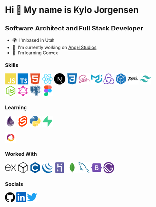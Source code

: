 # Hi 👋 My name is Kylo Jorgensen

## Software Architect and Full Stack Developer

- 🌍  I'm based in Utah
- 🚀  I'm currently working on [Angel Studios](http://www.angel.com)
- 🧠  I'm learning Convex

### Skills

<p align="left">
<a href="https://developer.mozilla.org/en-US/docs/Web/JavaScript" target="_blank" rel="noreferrer"><img src="https://raw.githubusercontent.com/KyloJorgensen/KyloJorgensen/main/public/icons/skills/javascript-colored.svg" width="36" height="36" alt="JavaScript" /></a>
<a href="https://www.typescriptlang.org/" target="_blank" rel="noreferrer"><img src="https://raw.githubusercontent.com/KyloJorgensen/KyloJorgensen/main/public/icons/skills/typescript-colored.svg" width="36" height="36" alt="TypeScript" /></a>
<a href="https://developer.mozilla.org/en-US/docs/Glossary/HTML5" target="_blank" rel="noreferrer"><img src="https://raw.githubusercontent.com/KyloJorgensen/KyloJorgensen/main/public/icons/skills/html5-colored.svg" width="36" height="36" alt="HTML5" /></a>
<a href="https://reactjs.org/" target="_blank" rel="noreferrer"><img src="https://raw.githubusercontent.com/KyloJorgensen/KyloJorgensen/main/public/icons/skills/react-colored.svg" width="36" height="36" alt="React" /></a>
<a href="https://nextjs.org/docs" target="_blank" rel="noreferrer"><img src="https://raw.githubusercontent.com/KyloJorgensen/KyloJorgensen/main/public/icons/skills/nextjs-colored.svg" width="36" height="36" alt="NextJs" /></a>
<a href="https://www.w3.org/TR/CSS/#css" target="_blank" rel="noreferrer"><img src="https://raw.githubusercontent.com/KyloJorgensen/KyloJorgensen/main/public/icons/skills/css3-colored.svg" width="36" height="36" alt="CSS3" /></a>
<a href="https://sass-lang.com/" target="_blank" rel="noreferrer"><img src="https://raw.githubusercontent.com/KyloJorgensen/KyloJorgensen/main/public/icons/skills/sass-colored.svg" width="36" height="36" alt="Sass" /></a>
<a href="https://mui.com/" target="_blank" rel="noreferrer"><img src="https://raw.githubusercontent.com/KyloJorgensen/KyloJorgensen/main/public/icons/skills/materialui-colored.svg" width="36" height="36" alt="Material UI" /></a>
<a href="https://redux.js.org/" target="_blank" rel="noreferrer"><img src="https://raw.githubusercontent.com/KyloJorgensen/KyloJorgensen/main/public/icons/skills/redux-colored.svg" width="36" height="36" alt="Redux" /></a>
<a href="https://webpack.js.org/" target="_blank" rel="noreferrer"><img src="https://raw.githubusercontent.com/KyloJorgensen/KyloJorgensen/main/public/icons/skills/webpack-colored.svg" width="36" height="36" alt="Webpack" /></a>
<a href="https://babeljs.io/" target="_blank" rel="noreferrer"><img src="https://raw.githubusercontent.com/KyloJorgensen/KyloJorgensen/main/public/icons/skills/babel-colored.svg" width="36" height="36" alt="Babel" /></a>
<a href="https://tailwindcss.com/" target="_blank" rel="noreferrer"><img src="https://raw.githubusercontent.com/KyloJorgensen/KyloJorgensen/main/public/icons/skills/tailwindcss-colored.svg" width="36" height="36" alt="TailwindCSS" /></a>
<a href="https://nodejs.org/en/" target="_blank" rel="noreferrer"><img src="https://raw.githubusercontent.com/KyloJorgensen/KyloJorgensen/main/public/icons/skills/nodejs-colored.svg" width="36" height="36" alt="NodeJS" /></a>
<a href="https://graphql.org/" target="_blank" rel="noreferrer"><img src="https://raw.githubusercontent.com/KyloJorgensen/KyloJorgensen/main/public/icons/skills/graphql-colored.svg" width="36" height="36" alt="GraphQL" /></a>
<a href="https://www.postgresql.org/" target="_blank" rel="noreferrer"><img src="https://raw.githubusercontent.com/KyloJorgensen/KyloJorgensen/main/public/icons/skills/postgresql-colored.svg" width="36" height="36" alt="PostgreSQL" /></a>
<a href="https://www.figma.com/" target="_blank" rel="noreferrer"><img src="https://raw.githubusercontent.com/KyloJorgensen/KyloJorgensen/main/public/icons/skills/figma-colored.svg" width="36" height="36" alt="Figma" /></a>
</p>

### Learning

<a href="https://elixir-lang.org/" target="_blank" rel="noreferrer"><img src="https://raw.githubusercontent.com/KyloJorgensen/KyloJorgensen/main/public/icons/skills/elixir-colored.svg" width="36" height="36" alt="Elixir" /></a>
<a href="https://svelte.dev/" target="_blank" rel="noreferrer"><img src="https://raw.githubusercontent.com/KyloJorgensen/KyloJorgensen/main/public/icons/skills/svelte-colored.svg" width="36" height="36" alt="Svelte" /></a>
<a href="https://www.python.org/" target="_blank" rel="noreferrer"><img src="https://raw.githubusercontent.com/KyloJorgensen/KyloJorgensen/main/public/icons/skills/python-colored.svg" width="36" height="36" alt="Python" /></a>
<a href="https://supabase.io/" target="_blank" rel="noreferrer"><img src="https://raw.githubusercontent.com/KyloJorgensen/KyloJorgensen/main/public/icons/skills/supabase-colored.svg" width="36" height="36" alt="Supabase" /></a>

<a href="https://convex.dev/" target="_blank" rel="noreferrer"><img src="https://raw.githubusercontent.com/KyloJorgensen/KyloJorgensen/main/public/icons/skills/convexdev-colored.svg" width="36" height="36" alt="Convex" /></a>

### Worked With

<a href="https://expressjs.com/" target="_blank" rel="noreferrer"><img src="https://raw.githubusercontent.com/KyloJorgensen/KyloJorgensen/main/public/icons/skills/express-colored.svg" width="36" height="36" alt="Express" /></a>
<a href="https://ipfs.io/" target="_blank" rel="noreferrer"><img src="https://raw.githubusercontent.com/KyloJorgensen/KyloJorgensen/main/public/icons/skills/ipfs-colored.svg" width="36" height="36" alt="IPFS" /></a>
<a href="https://docs.microsoft.com/en-us/cpp/?view=msvc-170" target="_blank" rel="noreferrer"><img src="https://raw.githubusercontent.com/KyloJorgensen/KyloJorgensen/main/public/icons/skills/c-colored.svg" width="36" height="36" alt="C" /></a>
<a href="https://jquery.com/" target="_blank" rel="noreferrer"><img src="https://raw.githubusercontent.com/KyloJorgensen/KyloJorgensen/main/public/icons/skills/jquery-colored.svg" width="36" height="36" alt="JQuery" /></a>
<a href="https://www.heroku.com/" target="_blank" rel="noreferrer"><img src="https://raw.githubusercontent.com/KyloJorgensen/KyloJorgensen/main/public/icons/skills/heroku-colored.svg" width="36" height="36" alt="Heroku" /></a>
<a href="https://www.mongodb.com/" target="_blank" rel="noreferrer"><img src="https://raw.githubusercontent.com/KyloJorgensen/KyloJorgensen/main/public/icons/skills/mongodb-colored.svg" width="36" height="36" alt="MongoDB" /></a>
<a href="https://www.mysql.com/" target="_blank" rel="noreferrer"><img src="https://raw.githubusercontent.com/KyloJorgensen/KyloJorgensen/main/public/icons/skills/mysql-colored.svg" width="36" height="36" alt="MySQL" /></a>
<a href="https://getbootstrap.com/" target="_blank" rel="noreferrer"><img src="https://raw.githubusercontent.com/KyloJorgensen/KyloJorgensen/main/public/icons/skills/bootstrap-colored.svg" width="36" height="36" alt="Bootstrap" /></a>
<a href="https://www.gatsbyjs.com/" target="_blank" rel="noreferrer"><img src="https://raw.githubusercontent.com/KyloJorgensen/KyloJorgensen/main/public/icons/skills/gatsby-colored.svg" width="36" height="36" alt="Gatsby" /></a>

### Socials

<p align="left"> <a href="https://www.github.com/KyloJorgensen" target="_blank" rel="noreferrer"><img src="https://raw.githubusercontent.com/KyloJorgensen/KyloJorgensen/main/public/icons/socials/github.svg" width="32" height="32" /></a> <a href="https://www.linkedin.com/in/KyloJorgensen" target="_blank" rel="noreferrer"><img src="https://raw.githubusercontent.com/KyloJorgensen/KyloJorgensen/main/public/icons/socials/linkedin.svg" width="32" height="32" /></a> <a href="https://www.twitter.com/KyloJorgensen" target="_blank" rel="noreferrer"><img src="https://raw.githubusercontent.com/KyloJorgensen/KyloJorgensen/main/public/icons/socials/twitter.svg" width="32" height="32" /></a></p>
